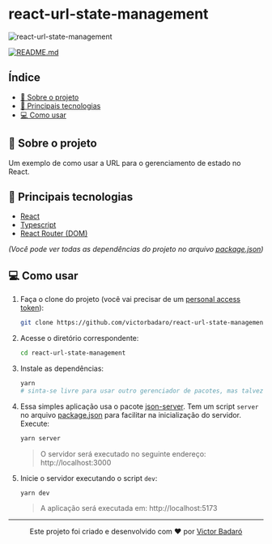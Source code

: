 # react-url-state-management

![react-url-state-management](https://github.com/victorbadaro/react-url-state-management/assets/9096344/9a88901a-a962-41ed-81af-7ad89a85dfbc)

[![README.md](https://img.shields.io/badge/-Read%20in%20English-brightgreen?style=for-the-badge)](./README.md)

## Índice
- [🧾 Sobre o projeto](#-sobre-o-projeto)
- [🚀 Principais tecnologias](#-principais-tecnologias)
- [💻 Como usar](#-como-usar)

## 🧾 Sobre o projeto
Um exemplo de como usar a URL para o gerenciamento de estado no React.

## 🚀 Principais tecnologias
- [React](https://react.dev/)
- [Typescript](https://www.typescriptlang.org/)
- [React Router (DOM)](https://reactrouter.com/)

_(Você pode ver todas as dependências do projeto no arquivo [package.json](./package.json))_

## 💻 Como usar
1. Faça o clone do projeto (você vai precisar de um [personal access token](https://docs.github.com/pt/get-started/getting-started-with-git/about-remote-repositories#cloning-with-https-urls)):
   ```bash
   git clone https://github.com/victorbadaro/react-url-state-management
   ```

2. Acesse o diretório correspondente:
   ```bash
   cd react-url-state-management
   ```

3. Instale as dependências:
   ```bash
   yarn
   # sinta-se livre para usar outro gerenciador de pacotes, mas talvez você queira usar o yarn uma vez que já existe um arquivo yarn.lock na raíz do projeto
   ```

4. Essa simples aplicação usa o pacote [json-server](https://github.com/typicode/json-server). Tem um script `server` no arquivo [package.json](./package.json) para facilitar na inicialização do servidor. Execute:
	```bash
	yarn server
	```
	> O servidor será executado no seguinte endereço: http://localhost:3000

5. Inicie o servidor executando o script `dev`:
   ```bash
   yarn dev
   ```
	 > A aplicação será executada em: http://localhost:5173
---

<p align="center">Este projeto foi criado e desenvolvido com ❤ por <a href="https://github.com/victorbadaro">Victor Badaró</a></p>
